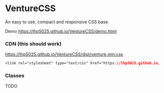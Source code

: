 # VentureCSS
An easy to use, compact and responsive CSS base.

Demo https://lhp5025.github.io/VentureCSS/demo.html

### CDN (this should work)
https://lhp5025.github.io/VentureCSS/dist/venture.min.css
```css
<link rel="stylesheet" type="text/css" href="https://lhp5025.github.io/VentureCSS/dist/venture.min.css" crossorigin="anonymous">
```
### Classes
TODO
